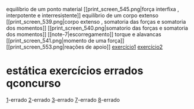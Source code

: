equilíbrio de um ponto material
[[print_screen_545.png|força  interfixa , interpotente e interresistente]]
equilíbrio de um corpo extenso
	[[print_screen_539.png|corpo extenso , somatoria das forças e somatoria dos momentos]]
	[[print_screen_540.png|somatorio das forças e somatoria dos momentos]]
	[[note-7|escorregamento]]
	torque e alavancas
		 [[print_screen_541.png|momento de uma força]]
    [[print_screen_553.png|reações de apoio]]
		[exercício1](https://www.youtube.com/watch?v=UUGIWTlPHxg&list=PL1pKL9mHgyrLoFFkwGnbK9wHtMXRbNSec&index=4)
		[exercício2](https://www.qconcursos.com/questoes-militares/questoes/c8826f94-59)

# estática exercícios errados qconcurso

[1](https://www.qconcursos.com/questoes-militares/questoes/5b2db2aa-16)-errado
[2](https://www.qconcursos.com/questoes-militares/questoes/b1cdfcea-01)-errado
[3](https://www.qconcursos.com/questoes-militares/questoes/fe6aab0c-7e)-errado
[7](https://www.qconcursos.com/questoes-militares/questoes/a1e25d17-55)-errado
[8](https://www.qconcursos.com/questoes-militares/questoes/44efc37e-53)-errado
